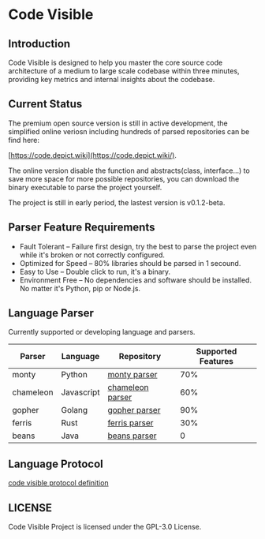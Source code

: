 # Code Visible

## Introduction

Code Visible is designed to help you master the core source code architecture of a medium to large scale codebase within three minutes, providing key metrics and internal insights about the codebase.

## Current Status

The premium open source version is still in active development, the simplified online veriosn including hundreds of parsed repositories can be find here:

[https://code.depict.wiki](https://code.depict.wiki/).

The online version disable the function and abstracts(class, interface...) to save more space for more possible repositories, you can download the binary executable to parse the project yourself.

The project is still in early period, the lastest version is v0.1.2-beta.

## Parser Feature Requirements

- Fault Tolerant – Failure first design, try the best to parse the project even while it's broken or not correctly configured.
- Optimized for Speed – 80% libraries should be parsed in 1 secound.
- Easy to Use – Double click to run, it's a binary.
- Environment Free – No dependencies and software should be installed. No matter it's Python, pip or Node.js.

## Language Parser

Currently supported or developing language and parsers.

| Parser    | Language   | Repository                                                    | Supported Features |
| --------- | ---------- | ------------------------------------------------------------- | ------------------ |
| monty     | Python     | [monty parser](https://github.com/code-visible/monty)         | 70%                |
| chameleon | Javascript | [chameleon parser](https://github.com/code-visible/chameleon) | 60%                |
| gopher    | Golang     | [gopher parser](https://github.com/code-visible/gopher)       | 90%                |
| ferris    | Rust       | [ferris parser](https://github.com/code-visible/ferris)       | 30%                |
| beans     | Java       | [beans parser](https://github.com/code-visible/beans)         | 0                  |

## Language Protocol

[code visible protocol definition](https://github.com/code-visible/protocol)

## LICENSE

Code Visible Project is licensed under the GPL-3.0 License.
